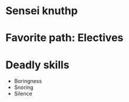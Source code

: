 # Sensei knuthp
# Favorite path: Electives

Deadly skills
================
* Boringness
* Snoring
* Silence

